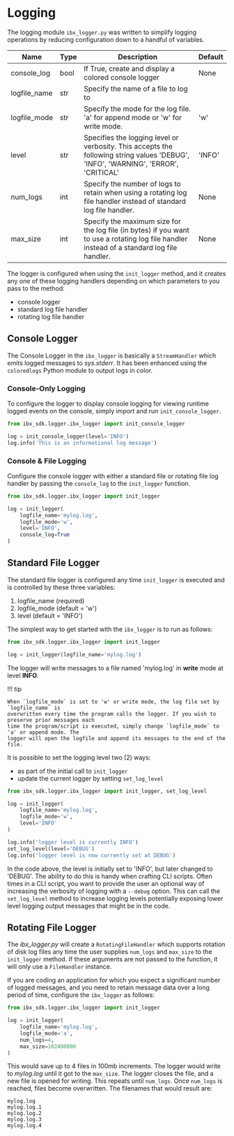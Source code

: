 # Logging

The logging module `ibx_logger.py` was written to simplify logging operations by reducing configuration down to a
handful of variables.

| Name         | Type | Description                                                                                                                                 | Default |
|--------------|------|---------------------------------------------------------------------------------------------------------------------------------------------|---------|
| console_log  | bool | If True, create and display a colored console logger                                                                                        | None    |
| logfile_name | str  | Specify the name of a file to log to                                                                                                        |         |
| logfile_mode | str  | Specify the mode for the log file. 'a' for append mode or 'w' for write mode.                                                               | 'w'     |
| level        | str  | Specifies the logging level or verbosity. This accepts the following string values 'DEBUG', 'INFO', 'WARNING', 'ERROR', 'CRITICAL'          | 'INFO'  |
| num_logs     | int  | Specify the number of logs to retain when using a rotating log file handler instead of standard log file handler.                           | None    |
| max_size     | int  | Specify the maximum size for the log file (in bytes) if you want to use a rotating log file handler instead of a standard log file handler. | None    |

The logger is configured when using the `init_logger` method, and it creates any one of these logging handlers depending
on which parameters to you pass to the method:

- console logger
- standard log file handler
- rotating log file handler

## Console Logger

The Console Logger in the `ibx_logger` is basically a `StreamHandler` which emits logged messages to *sys.stderr*. It
has been enhanced using the `coloredlogs` Python module to output logs in color.

### Console-Only Logging

To configure the logger to display console logging for viewing runtime logged events on the console, simply import and
run `init_console_logger`.

```python
from ibx_sdk.logger.ibx_logger import init_console_logger

log = init_console_logger(level='INFO')
log.info('This is an informational log message')
```

### Console & File Logging

Configure the console logger with either a standard file or rotating file log handler by passing the `console_log` to
the `init_logger` function.

```python
from ibx_sdk.logger.ibx_logger import init_logger

log = init_logger(
    logfile_name='mylog.log',
    logfile_mode='w',
    level='INFO',
    console_log=True
)
```

## Standard File Logger

The standard file logger is configured any time `init_logger` is executed and is controlled by these three variables:

1. logfile_name (required)
2. logfile_mode (default = 'w')
3. level (default = 'INFO')

The simplest way to get started with the `ibx_logger` is to run as follows:

```python
from ibx_sdk.logger.ibx_logger import init_logger

log = init_logger(logfile_name='mylog.log')
```

The logger will write messages to a file named 'mylog.log' in **write** mode at level **INFO**.

!!! tip

    When `logfile_mode` is set to 'w' or write mode, the log file set by `logfile_name` is 
    overwritten every time the program calls the logger. If you wish to preserve prior messages each
    time the program/script is executed, simply change `logfile_mode` to 'a' or append mode. The 
    logger will open the logfile and append its messages to the end of the file.

It is possible to set the logging level two (2) ways:

- as part of the initial call to `init_logger`
- update the current logger by setting `set_log_level`

```python
from ibx_sdk.logger.ibx_logger import init_logger, set_log_level

log = init_logger(
    logfile_name='mylog.log',
    logfile_mode='w',
    level='INFO'
)

log.info('logger level is currently INFO')
set_log_level(level='DEBUG')
log.info('logger level is now currently set at DEBUG')
```

In the code above, the level is initially set to 'INFO', but later changed to 'DEBUG'. The ability to do this is handy
when crafting CLI scripts. Often times in a CLI script, you want to provide the user an optional way of increasing the
verbosity of logging with a `--debug` option. This can call the `set_log_level` method to increase logging levels
potentially exposing lower level logging output messages that might be in the code.

## Rotating File Logger

The _ibx_logger.py_ will create a `RotatingFileHandler` which supports rotation of disk log files any time the user
supplies `num_logs` and `max_size` to the `init_logger` method. If these arguments are not passed to the function, it
will only use a `FileHandler` instance.

If you are coding an application for which you expect a significant number of logged messages, and you need to retain
message data over a long period of time, configure the `ibx_logger` as follows:

```python
from ibx_sdk.logger.ibx_logger import init_logger

log = init_logger(
    logfile_name='mylog.log',
    logfile_mode='a',
    num_logs=4,
    max_size=102400000
)
```

This would save up to 4 files in 100mb increments. The logger would write to *mylog.log* until it got to the `max_size`.
The logger closes the file, and a new file is opened for writing. This repeats until `num_logs`. Once `num_logs` is
reached, files become overwritten. The filenames that would result are:

```shell
mylog.log
mylog.log.1
mylog.log.2
mylog.log.3
mylog.log.4
```
